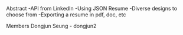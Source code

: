 Abstract
-API from LinkedIn
-Using JSON Resume
-Diverse designs to choose from
-Exporting a resume in pdf, doc, etc

Members
Dongjun Seung - dongjun2
